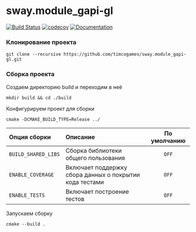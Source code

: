 # sway.module_gapi-gl

[![Build Status](https://travis-ci.com/timcogames/sway.module_gapi-gl.svg?branch=master)](https://travis-ci.com/timcogames/sway.module_gapi-gl)
[![codecov](https://codecov.io/gh/timcogames/sway.module_gapi-gl/branch/master/graph/badge.svg)](https://codecov.io/gh/timcogames/sway.module_gapi-gl)
[![Documentation](https://codedocs.xyz/timcogames/sway.module_gapi-gl.svg)](https://codedocs.xyz/timcogames/sway.module_gapi-gl/)

### Клонирование проекта

```console
git clone --recursive https://github.com/timcogames/sway.module_gapi-gl.git
```

### Сборка проекта

Создаем директорию build и переходим в неё

```console
mkdir build && cd ./build
```

Конфигурируем проект для сборки

```console
cmake -DCMAKE_BUILD_TYPE=Release ../
```

Опция сборки | Описание | По умолчанию
:---|:---|:---:
`BUILD_SHARED_LIBS` | Сборка библиотеки общего пользования | `OFF`
`ENABLE_COVERAGE` | Включает поддержку сбора данных о покрытии кода тестами | `OFF`
`ENABLE_TESTS` | Включает построение тестов | `OFF`

Запускаем сборку

```console
cmake --build .
```
